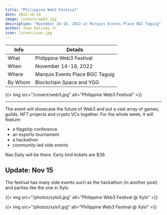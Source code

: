```yaml
---
title: "Philippine Web3 Festival"
date: 2022-10-26
image: /covers/web3.jpg
description: "November 14-18, 2022 at Marquis Events Place BGC Taguig"
author: Juan Dalisay Jr.
icon: /icons/juan.jpg
---
```




Info | Details 
--- | ---
What | Philippine Web3 Festival
When | November 14-18, 2022
Where | Marquis Events Place BGC Taguig
By Whom | Blockchain Space and YGG 


{{< img src="/covers/web3.jpg" alt="Philippine Web3 Festival" >}}

---



The event will showcase the future of Web3 and put a vast array of games, guilds, NFT projects and crypto VCs together. For the whole week, it will feature:
- a flagship conference
- an esports tournament
- a hackathon
- community-led side events 

Nas Daily will be there. Early bird tickets are $39.


## Update: Nov 15

The festival has many side events such as the hackathon (in another post) and parties like the one in Xylo

{{< img src="/photos/xylo0.jpg" alt="Philippine Web3 Festival @ Xylo" >}}

{{< img src="/photos/xylo1.jpg" alt="Philippine Web3 Festival @ Xylo" >}}

